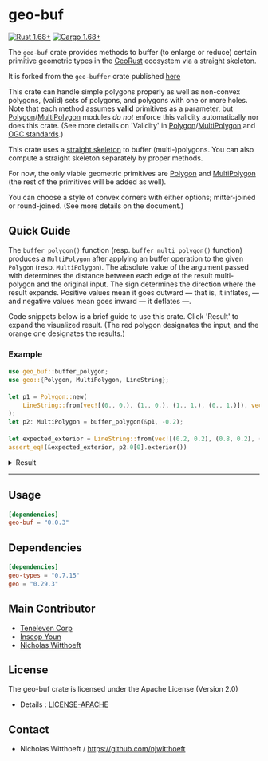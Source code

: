 # geo-buf
[![Rust 1.68+](https://img.shields.io/badge/rust-1.68+-orange.svg)](https://www.rust-lang.org)
[![Cargo 1.68+](https://img.shields.io/badge/cargo-1.68+-blue.svg)](https://www.rust-lang.org)

The `geo-buf` crate provides methods to buffer (to enlarge or reduce) certain 
primitive geometric types in the [GeoRust] ecosystem via a straight skeleton.

It is forked from the `geo-buffer` crate published [here](https://crates.io/crates/geo-buffer)

This crate can handle simple polygons properly as well as non-convex polygons, (valid) sets of polygons, and polygons with one or more holes.
Note that each method assumes **valid** primitives as a parameter, but [Polygon][Polygon module]/[MultiPolygon][MultiPolygon module] modules
*do not* enforce this validity automatically nor does this crate. (See more details on 'Validity' in [Polygon][Polygon module]/[MultiPolygon][MultiPolygon module]
 and [OGC standards].)

This crate uses a [straight skeleton] to buffer (multi-)polygons. You can also compute a straight skeleton separately by proper methods.

For now, the only viable geometric primitives are [Polygon][Polygon module] and [MultiPolygon][MultiPolygon module] (the rest of the primitives will be added as well).

You can choose a style of convex corners with either options; mitter-joined or round-joined. (See more details on the document.)

## Quick Guide

The `buffer_polygon()` function (resp. `buffer_multi_polygon()` function) produces a `MultiPolygon` after applying
an buffer operation to the given `Polygon` (resp. `MultiPolygon`). The absolute value of the argument passed with
determines the distance between each edge of the result multi-polygon and the original input. The sign determines the direction
where the result expands. Positive values mean it goes outward &#8212; that is, it inflates, &#8212; and negative values mean goes inward
&#8212; it deflates &#8212;.

Code snippets below is a brief guide to use this crate. Click 'Result' to expand the visualized result.
(The red polygon designates the input, and the orange one designates the results.)

### Example

```rust
use geo_buf::buffer_polygon;
use geo::{Polygon, MultiPolygon, LineString};

let p1 = Polygon::new(
    LineString::from(vec![(0., 0.), (1., 0.), (1., 1.), (0., 1.)]), vec![],
);
let p2: MultiPolygon = buffer_polygon(&p1, -0.2);

let expected_exterior = LineString::from(vec![(0.2, 0.2), (0.8, 0.2), (0.8, 0.8), (0.2, 0.8), (0.2, 0.2)]);
assert_eq!(&expected_exterior, p2.0[0].exterior())

```
<details>
<summary style="cursor:pointer"> Result </summary>
<img src="./example.svg" style="padding: 25px 30%;"/>
</details>

---
## Usage
```toml
[dependencies]
geo-buf = "0.0.3"
```

## Dependencies
```toml
[dependencies]
geo-types = "0.7.15"
geo = "0.29.3"
```

## Main Contributor
 * [Teneleven Corp](https://1011.co.kr)
 * [Inseop Youn](https://github.com/pinebananais)
 * [Nicholas Witthoeft](https://github.com/njwitthoeft)


## License
The geo-buf crate is licensed under the Apache License (Version 2.0)
 * Details : [LICENSE-APACHE](http://www.apache.org/licenses/LICENSE-2.0)

## Contact
 * Nicholas Witthoeft / https://github.com/njwitthoeft

[GeoRust]: https://georust.org
[Polygon module]: https://docs.rs/geo/0.24.1/geo/geometry/struct.Polygon.html
[MultiPolygon module]: https://docs.rs/geo/0.24.1/geo/geometry/struct.MultiPolygon.html
[OGC standards]: https://www.ogc.org/standard/sfa/
[straight skeleton]: https://en.wikipedia.org/wiki/Straight_skeleton
